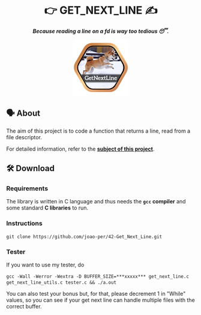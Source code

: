 <h1 align="center">
	👉 GET_NEXT_LINE ✍️
</h1>

<p align="center">
	<b><i>Because reading a line on a fd is way too tedious 😴.</i></b>
</p>

<div align="center">
<img alt="GNL" src="https://github.com/joao-per/joao-per/blob/main/Badges/GetNextLine.png" />
</div>


## 🗣️ About

The aim of this project is to code a function that returns a line, read from a file descriptor.

For detailed information, refer to the [**subject of this project**](https://github.com/joao-per/42-Get_Next_Line/blob/main/Subject.pdf).

## 🛠️ Download

### Requirements

The library is written in C language and thus needs the **`gcc` compiler** and some standard **C libraries** to run.

### Instructions

```shell
git clone https://github.com/joao-per/42-Get_Next_Line.git
```

### Tester

If you want to use my tester, do 
```shell
gcc -Wall -Werror -Wextra -D BUFFER_SIZE=***xxxxx*** get_next_line.c get_next_line_utils.c tester.c && ./a.out
```
You can also test your bonus but, for that, please decrement 1 in "While" values, so you can see if your get next line can handle multiple files with the correct buffer.
